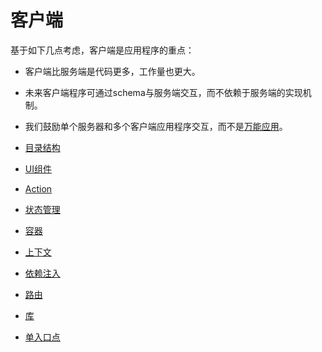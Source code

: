# 客户端

基于如下几点考虑，客户端是应用程序的重点：

* 客户端比服务端是代码更多，工作量也更大。
* 未来客户端程序可通过schema与服务端交互，而不依赖于服务端的实现机制。
* 我们鼓励单个服务器和多个客户端应用程序交互，而不是[万能应用](https://voice.kadira.io/say-no-to-isomorphic-apps-b7b7c419c634#.hogcs5r24)。


* [目录结构](directory.md)
* [UI组件](ui.md)
* [Action](action.md)
* [状态管理](state.md)
* [容器](container.md)
* [上下文](context.md)
* [依赖注入](di.md)
* [路由](route.md)
* [库](lib.md)
* [单入口点](entry.md)
